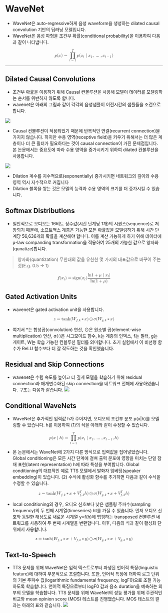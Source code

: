 # WaveNet
* WaveNet은 auto-regressive하게 음성 waveform을 생성하는 dilated causal convolution 기반의 딥러닝 모델입니다.
* WaveNet은 음성 파형을 조건부 확률(conditional probability)을 이용하여 다음과 같이 나타냅니다.
<math xmlns="http://www.w3.org/1998/Math/MathML" display="block">
  <mi>p</mi>
  <mo stretchy="false">(</mo>
  <mrow data-mjx-texclass="ORD">
    <mi mathvariant="bold">x</mi>
  </mrow>
  <mo stretchy="false">)</mo>
  <mo>=</mo>
  <munderover>
    <mo data-mjx-texclass="OP">&#x220F;</mo>
    <mrow data-mjx-texclass="ORD">
      <mi>t</mi>
      <mo>=</mo>
      <mn>1</mn>
    </mrow>
    <mrow data-mjx-texclass="ORD">
      <mi>T</mi>
    </mrow>
  </munderover>
  <mrow data-mjx-texclass="ORD">
    <mi>p</mi>
    <mo stretchy="false">(</mo>
    <msub>
      <mi>x</mi>
      <mi>t</mi>
    </msub>
    <mrow data-mjx-texclass="ORD">
      <mo stretchy="false">|</mo>
    </mrow>
    <msub>
      <mi>x</mi>
      <mn>1</mn>
    </msub>
    <mo>,</mo>
    <mo>&#x2026;</mo>
    <mo>,</mo>
    <msub>
      <mi>x</mi>
      <mrow data-mjx-texclass="ORD">
        <mi>t</mi>
        <mo>&#x2212;</mo>
        <mn>1</mn>
      </mrow>
    </msub>
    <mo stretchy="false">)</mo>
  </mrow>
</math>

---
## Dilated Causal Convolutions
* 조건부 확률을 이용하기 위해 Causal 컨볼루션을 사용해 모델이 데이터를 모델링하는 순서를 위반하지 않도록 합니다.
* wavenet은 아래의 그림과 같이 각각의 음성샘플이 이전시간의 샘플들을 조건으로 합니다.

![](https://img1.daumcdn.net/thumb/R1280x0/?scode=mtistory2&fname=https%3A%2F%2Fblog.kakaocdn.net%2Fdn%2Fcx4XUt%2FbtqFGMPQSAh%2FGjHVj89aEZzLvQAEOWkIr0%2Fimg.png)


*  Causal 컨볼루션이 적용되었기 때문에 반복적인 연결(recurrent connection)을 가지지 않습니다. 하지만 수용 영역(receptive field)을 키우기 위해서는 더 많은 계층이나 더 큰 필터가 필요하다는 것이 causal connection이 가진 문제점입니다. 본 논문에서는 중요도에 따라 수용 영역을 증가시키기 위하여 dilated 컨볼루션을 사용합니다.

![](https://blog.kakaocdn.net/dn/buoEjd/btryd1Td9KY/cIrAcPWs4FDeSqIDRrcosK/img.gif)

* Dilation 계수를 지수적으로(exponentially) 증가시키면 네트워크의 깊이와 수용 영역 역시 지수적으로 커집니다
* Dilation 블록을 쌓는 것은 모델의 능력과 수용 영역의 크기를 더 증가시킬 수 있습니다.

## Softmax Distributions
* 일반적으로 오디오는 16비트 정수값(시간 단계당 1개)의 시퀀스(sequence)로 저장되기 때문에, 소프트맥스 계층은 가능한 모든 확률값을 모델링하기 위해 시간 단계당 56,636개의 확률을 계산해야 합니다. 이를 계산 가능하게 하기 위해 데이터에 μ-law companding transformation을 적용하여 25개의 가능한 값으로 양자화(qunatize)합니다.
> 양자화(quantization) 무한대의 값을 유한한 몇 가지의 대표값으로 바꾸어 주는 것(E.g. 0.5 → 1)

<math xmlns="http://www.w3.org/1998/Math/MathML" display="block">
  <mi>f</mi>
  <mo stretchy="false">(</mo>
  <msub>
    <mi>x</mi>
    <mi>t</mi>
  </msub>
  <mo stretchy="false">)</mo>
  <mo>=</mo>
  <mtext>sign</mtext>
  <mo stretchy="false">(</mo>
  <msub>
    <mi>x</mi>
    <mi>t</mi>
  </msub>
  <mo stretchy="false">)</mo>
  <mfrac>
    <mrow>
      <mi>ln</mi>
      <mo data-mjx-texclass="NONE">&#x2061;</mo>
      <mrow data-mjx-texclass="ORD">
        <mn>1</mn>
        <mo>+</mo>
        <mi>&#x3BC;</mi>
        <mrow data-mjx-texclass="ORD">
          <mo stretchy="false">|</mo>
        </mrow>
        <msub>
          <mi>x</mi>
          <mi>t</mi>
        </msub>
        <mo stretchy="false">|</mo>
      </mrow>
    </mrow>
    <mrow>
      <mi>ln</mi>
      <mo data-mjx-texclass="NONE">&#x2061;</mo>
      <mo stretchy="false">(</mo>
      <mn>1</mn>
      <mo>+</mo>
      <mi>&#x3BC;</mi>
      <mo stretchy="false">)</mo>
    </mrow>
  </mfrac>
</math>

## Gated Activation Units
* wavenet은 gated activation unit을 사용합니다.

<math xmlns="http://www.w3.org/1998/Math/MathML" display="block">
  <mrow data-mjx-texclass="ORD">
    <mi mathvariant="bold">z</mi>
  </mrow>
  <mo>=</mo>
  <mi>tanh</mi>
  <mo data-mjx-texclass="NONE">&#x2061;</mo>
  <mrow data-mjx-texclass="ORD">
    <mo stretchy="false">(</mo>
    <msub>
      <mi>W</mi>
      <mrow data-mjx-texclass="ORD">
        <mi>f</mi>
        <mo>,</mo>
        <mi>k</mi>
      </mrow>
    </msub>
    <mo>&#x2217;</mo>
    <mrow data-mjx-texclass="ORD">
      <mi mathvariant="bold">x</mi>
    </mrow>
    <mo stretchy="false">)</mo>
  </mrow>
  <mo>&#x2299;</mo>
  <mi>&#x3C3;</mi>
  <mrow data-mjx-texclass="ORD">
    <mo stretchy="false">(</mo>
    <msub>
      <mi>W</mi>
      <mrow data-mjx-texclass="ORD">
        <mi>g</mi>
        <mo>,</mo>
        <mi>k</mi>
      </mrow>
    </msub>
    <mo>&#x2217;</mo>
    <mrow data-mjx-texclass="ORD">
      <mi mathvariant="bold">x</mi>
    </mrow>
    <mo stretchy="false">)</mo>
  </mrow>
</math>

* 여기서 *는 합성곱(convolution) 연산, ⊙은 원소별 곱(element-wise multiplication) 연산, σ(⋅)은 시그모이드 함수, k는 계층의 인덱스, f는 필터, g는 게이트, W는 학습 가능한 컨볼루션 필터를 의미합니다. 초기 실험에서 이 비선형 함수가 ReLU 함수보다 더 잘 작도하는 것을 확인했습니다.

## Residual and Skip Connections
* wavenet은 수렴 속도를 높이고 더 깊게 모델을 학습하기 위해 residual connection과 매개변수화된 skip connection을 네트워크 전체에 사용하였습니다. 구조는 다음과 같습니다.
![](https://img1.daumcdn.net/thumb/R1280x0/?scode=mtistory2&fname=https%3A%2F%2Fblog.kakaocdn.net%2Fdn%2Fto7HJ%2Fbtrydzb3Omf%2FFIR5h49YAN3a95Wrluih31%2Fimg.png)

## Conditional WaveNets
* WaveNet은 추가적인 입력값 h가 주어지면, 오디오의 조건부 분포 p(x|h)를 모델링할 수 있습니다. h를 이용하여 (1)의 식을 아래와 같이 수정할 수 있습니다.
<math xmlns="http://www.w3.org/1998/Math/MathML" display="block">
  <mi>p</mi>
  <mo stretchy="false">(</mo>
  <mrow data-mjx-texclass="ORD">
    <mi mathvariant="bold">x</mi>
  </mrow>
  <mrow data-mjx-texclass="ORD">
    <mo stretchy="false">|</mo>
  </mrow>
  <mrow data-mjx-texclass="ORD">
    <mi mathvariant="bold">h</mi>
  </mrow>
  <mo stretchy="false">)</mo>
  <mo>=</mo>
  <munderover>
    <mo data-mjx-texclass="OP">&#x220F;</mo>
    <mrow data-mjx-texclass="ORD">
      <mi>t</mi>
      <mo>=</mo>
      <mn>1</mn>
    </mrow>
    <mrow data-mjx-texclass="ORD">
      <mi>T</mi>
    </mrow>
  </munderover>
  <mrow data-mjx-texclass="ORD">
    <mi>p</mi>
    <mo stretchy="false">(</mo>
    <msub>
      <mi>x</mi>
      <mi>t</mi>
    </msub>
    <mrow data-mjx-texclass="ORD">
      <mo stretchy="false">|</mo>
    </mrow>
    <msub>
      <mi>x</mi>
      <mn>1</mn>
    </msub>
    <mo>,</mo>
    <mo>&#x2026;</mo>
    <mo>,</mo>
    <msub>
      <mi>x</mi>
      <mrow data-mjx-texclass="ORD">
        <mi>t</mi>
        <mo>&#x2212;</mo>
        <mn>1</mn>
      </mrow>
    </msub>
    <mo>,</mo>
    <mrow data-mjx-texclass="ORD">
      <mi mathvariant="bold">h</mi>
    </mrow>
    <mo stretchy="false">)</mo>
  </mrow>
</math>

* 본 논문에서는 WaveNet에 2가지 다른 방식으로 입력값을 집어넣었습니다. Global conditioning은 모든 시간 단계에 걸쳐 출력 분포에 영향을 미치는 단일 잠재 표현(latent representation) h에 따라 특성을 부여합니다. Global conditioning의 대표적인 예로 TTS 모델에서 발화자 임베딩(speaker embedding)이 있습니다. (2) 수식에 활성화 함수를 추가하면 다음과 같이 수식을 수정할 수 있습니다.

<math xmlns="http://www.w3.org/1998/Math/MathML" display="block">
  <mrow data-mjx-texclass="ORD">
    <mi mathvariant="bold">z</mi>
  </mrow>
  <mo>=</mo>
  <mi>tanh</mi>
  <mo data-mjx-texclass="NONE">&#x2061;</mo>
  <mrow data-mjx-texclass="ORD">
    <mo stretchy="false">(</mo>
    <msub>
      <mi>W</mi>
      <mrow data-mjx-texclass="ORD">
        <mi>f</mi>
        <mo>,</mo>
        <mi>k</mi>
      </mrow>
    </msub>
    <mo>&#x2217;</mo>
    <mrow data-mjx-texclass="ORD">
      <mi mathvariant="bold">x</mi>
    </mrow>
    <mo>+</mo>
    <msubsup>
      <mi>V</mi>
      <mrow data-mjx-texclass="ORD">
        <mi>f</mi>
        <mo>,</mo>
        <mi>k</mi>
      </mrow>
      <mrow data-mjx-texclass="ORD">
        <mi>T</mi>
      </mrow>
    </msubsup>
    <mrow data-mjx-texclass="ORD">
      <mi mathvariant="bold">h</mi>
    </mrow>
    <mo stretchy="false">)</mo>
  </mrow>
  <mo>&#x2299;</mo>
  <mi>&#x3C3;</mi>
  <mrow data-mjx-texclass="ORD">
    <mo stretchy="false">(</mo>
    <msub>
      <mi>W</mi>
      <mrow data-mjx-texclass="ORD">
        <mi>g</mi>
        <mo>,</mo>
        <mi>k</mi>
      </mrow>
    </msub>
    <mo>&#x2217;</mo>
    <mrow data-mjx-texclass="ORD">
      <mi mathvariant="bold">x</mi>
    </mrow>
    <mo>+</mo>
    <msubsup>
      <mi>V</mi>
      <mrow data-mjx-texclass="ORD">
        <mi>f</mi>
        <mo>,</mo>
        <mi>k</mi>
      </mrow>
      <mrow data-mjx-texclass="ORD">
        <mi>T</mi>
      </mrow>
    </msubsup>
    <mrow data-mjx-texclass="ORD">
      <mi mathvariant="bold">h</mi>
    </mrow>
    <mo stretchy="false">)</mo>
  </mrow>
</math>

* local conditioning의 경우, 오디오 신호보다 낮은 샘플링 주파수(sampling frequency)의 두 번째 시계열(timeseries) ht를 가질 수 있습니다. 먼저 오디오 신호와 동일한 해상도로 새로운 시계열 y=f(h)에 맵핑하는 transposed 컨볼루션 네트워크를 사용하여 두 번째 시계열을 변환합니다. 이후, 다음의 식과 같이 활성화 단위에서 사용합니다.

<math xmlns="http://www.w3.org/1998/Math/MathML" display="block">
  <mrow data-mjx-texclass="ORD">
    <mi mathvariant="bold">z</mi>
  </mrow>
  <mo>=</mo>
  <mi>tanh</mi>
  <mo data-mjx-texclass="NONE">&#x2061;</mo>
  <mrow data-mjx-texclass="ORD">
    <mo stretchy="false">(</mo>
    <msub>
      <mi>W</mi>
      <mrow data-mjx-texclass="ORD">
        <mi>f</mi>
        <mo>,</mo>
        <mi>k</mi>
      </mrow>
    </msub>
    <mo>&#x2217;</mo>
    <mrow data-mjx-texclass="ORD">
      <mi mathvariant="bold">x</mi>
    </mrow>
    <mo>+</mo>
    <msub>
      <mi>V</mi>
      <mrow data-mjx-texclass="ORD">
        <mi>f</mi>
        <mo>,</mo>
        <mi>k</mi>
      </mrow>
    </msub>
    <mo>&#x2217;</mo>
    <mrow data-mjx-texclass="ORD">
      <mi mathvariant="bold">y</mi>
    </mrow>
    <mo stretchy="false">)</mo>
  </mrow>
  <mo>&#x2299;</mo>
  <mi>&#x3C3;</mi>
  <mrow data-mjx-texclass="ORD">
    <mo stretchy="false">(</mo>
    <msub>
      <mi>W</mi>
      <mrow data-mjx-texclass="ORD">
        <mi>g</mi>
        <mo>,</mo>
        <mi>k</mi>
      </mrow>
    </msub>
    <mo>&#x2217;</mo>
    <mrow data-mjx-texclass="ORD">
      <mi mathvariant="bold">x</mi>
    </mrow>
    <mo>+</mo>
    <msub>
      <mi>V</mi>
      <mrow data-mjx-texclass="ORD">
        <mi>g</mi>
        <mo>,</mo>
        <mi>k</mi>
      </mrow>
    </msub>
    <mo>&#x2217;</mo>
    <mrow data-mjx-texclass="ORD">
      <mi mathvariant="bold">y</mi>
    </mrow>
    <mo stretchy="false">)</mo>
  </mrow>
</math>

## Text-to-Speech
*  TTS 문제를 위해 WaveNet은 입력 텍스트로부터 파생된 언어적 특징(linguistic feature)에 대하여 부분적으로 조절합니다. 또한, 언어적 특징에 더하여 로그 단위의 기본 주파수 값(logarithmic fundamental frequency, log⁡F0)으로 조절 가능하도록 학습합니다. 언어적 특징으로부터 log⁡F0 값과 음소 duration을 예측하는 외부의 모델을 학습합니다. TTS 문제를 위해 WaveNet의 성능 평가를 위해 주관적인 비교와 mean opinion score (MOS) 테스트를 진행했습니다. MOS 테스트의 결과는 아래의 표와 같습니다.
![](https://img1.daumcdn.net/thumb/R1280x0/?scode=mtistory2&fname=https%3A%2F%2Fblog.kakaocdn.net%2Fdn%2Fm3cIb%2FbtryjEQVSQt%2FyFM4GuRkWq9R5V2XSaHPaK%2Fimg.png)
